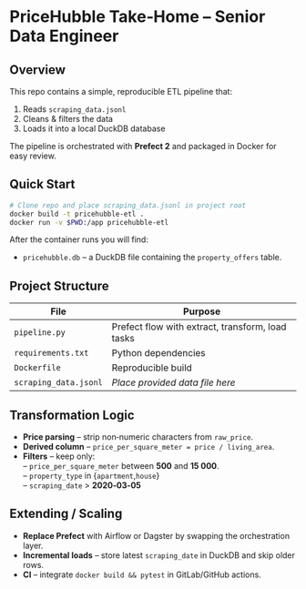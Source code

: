 
# PriceHubble Take‑Home – Senior Data Engineer

## Overview
This repo contains a simple, reproducible ETL pipeline that:

1. Reads `scraping_data.jsonl`
2. Cleans & filters the data
3. Loads it into a local DuckDB database

The pipeline is orchestrated with **Prefect 2** and packaged in Docker for easy review.

## Quick Start

```bash
# Clone repo and place scraping_data.jsonl in project root
docker build -t pricehubble-etl .
docker run -v $PWD:/app pricehubble-etl
```

After the container runs you will find:

* `pricehubble.db` – a DuckDB file containing the `property_offers` table.

## Project Structure

| File | Purpose |
|------|---------|
| `pipeline.py` | Prefect flow with extract, transform, load tasks |
| `requirements.txt` | Python dependencies |
| `Dockerfile` | Reproducible build |
| `scraping_data.jsonl` | _Place provided data file here_ |

## Transformation Logic

* **Price parsing** – strip non‑numeric characters from `raw_price`.
* **Derived column** – `price_per_square_meter = price / living_area`.
* **Filters** – keep only:<br>
  – `price_per_square_meter` between **500** and **15 000**.<br>
  – `property_type` in {`apartment`,`house`}<br>
  – `scraping_date` \> **2020‑03‑05**

## Extending / Scaling

* **Replace Prefect** with Airflow or Dagster by swapping the orchestration layer.  
* **Incremental loads** – store latest `scraping_date` in DuckDB and skip older rows.  
* **CI** – integrate `docker build && pytest` in GitLab/GitHub actions.
